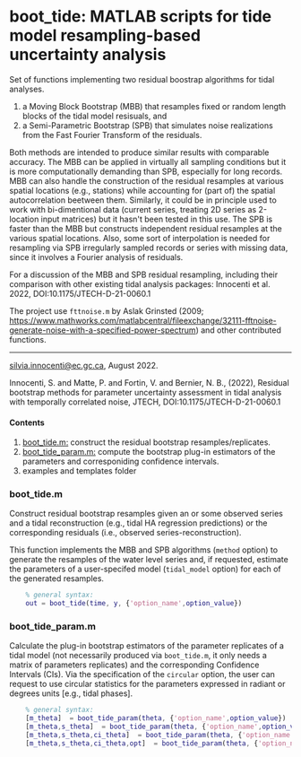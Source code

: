 # boot_tide: MATLAB scripts for tide model resampling-based uncertainty analysis 
Set of functions implementing two residual boostrap algorithms for tidal analyses.  
1. a Moving Block Bootstrap (MBB) that resamples fixed or random length blocks of the tidal model resisuals, and 
2. a Semi-Parametric Bootstrap (SPB) that simulates noise realizations from the Fast Fourier Transform of the residuals. 

Both methods are intended to produce similar results with comparable accuracy. The MBB can be applied in virtually all sampling conditions but it is more computationally demanding than SPB, especially for long records. MBB can also handle the construction of the residual resamples at various spatial locations (e.g., stations) while accounting for (part of) the spatial autocorrelation beetween them. Similarly, it could be in principle used to work with bi-dimentional data (current series, treating 2D series as 2-location input matrices) but it hasn't been tested in this use. The SPB is faster than the MBB but constructs independent residual resamples at the various spatial locations. Also, some sort of interpolation is needed for resampling via SPB irregularly sampled records or series with missing data, since it involves a Fourier analysis of residuals.  

For a discussion of the MBB and SPB residual resampling, including their comparison with other existing tidal analysis packages: Innocenti et al. 2022, DOI:10.1175/JTECH-D-21-0060.1

The project use `fttnoise.m` by Aslak Grinsted (2009; https://www.mathworks.com/matlabcentral/fileexchange/32111-fftnoise-generate-noise-with-a-specified-power-spectrum) and other contributed functions.

---- 
silvia.innocenti@ec.gc.ca, August 2022.

Innocenti, S. and Matte, P. and Fortin, V. and Bernier, N. B., (2022), Residual bootstrap methods for parameter uncertainty assessment in tidal analysis with temporally correlated noise, JTECH, DOI:10.1175/JTECH-D-21-0060.1

#### Contents
1. [boot_tide.m:](#boot_tide.m) construct the residual bootstrap resamples/replicates.  
2. [boot_tide_param.m:](#boot_tide_param.m) compute the bootstrap plug-in estimators of the parameters and corresponiding confidence intervals.
3. examples and templates folder


### boot_tide.m
Construct residual bootstrap resamples given an or some observed series and 
a tidal reconstruction (e.g., tidal HA regression predictions) or the corresponding
residuals (i.e., observed series-reconstruction).

This function implements the MBB and SPB algorithms (`method` option) to generate the resamples of the water level series and, if requested, estimate the parameters of a user-specifed model (`tidal_model` option) for each of the generated resamples. 
   
```MATLAB
    % general syntax:
    out = boot_tide(time, y, {'option_name',option_value})
```

### boot_tide_param.m
Calculate the plug-in bootstrap estimators of the parameter replicates of a tidal model (not necessarily produced via `boot_tide.m`, it only needs a matrix of parameters replicates) and the corresponding Confidence Intervals (CIs). 
Via the specification of the `circular` option, the user can request to use circular statistics for the parameters expressed in radiant or degrees units [e.g., tidal phases]. 


```MATLAB
    % general syntax:
    [m_theta]  = boot_tide_param(theta, {'option_name',option_value}) 
    [m_theta,s_theta]  = boot_tide_param(theta, {'option_name',option_value})
    [m_theta,s_theta,ci_theta]  = boot_tide_param(theta, {'option_name',option_value})
    [m_theta,s_theta,ci_theta,opt]  = boot_tide_param(theta, {'option_name',option_value})
```

